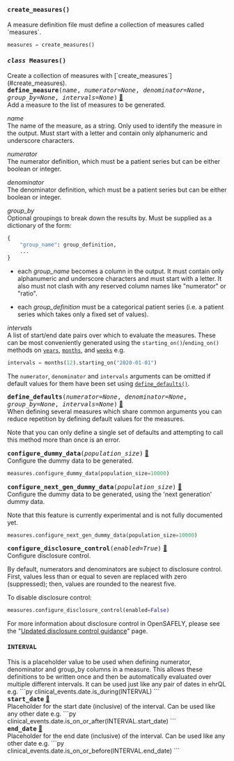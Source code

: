 
<h4 class="attr-heading" id="create_measures" data-toc-label="create_measures" markdown>
  <tt><strong>create_measures</strong>()</tt>
</h4>
<div markdown="block" class="indent">
A measure definition file must define a collection of measures called `measures`.

```py
measures = create_measures()
```
</div>


<h4 class="attr-heading" id="Measures" data-toc-label="Measures" markdown>
  <tt><em>class</em> <strong>Measures</strong>()</tt>
</h4>

<div markdown="block" class="indent">
Create a collection of measures with [`create_measures`](#create_measures).
<div class="attr-heading" id="Measures.define_measure">
  <tt><strong>define_measure</strong>(<em>name</em>, <em>numerator=None</em>, <em>denominator=None</em>, <em>group_by=None</em>, <em>intervals=None</em>)</tt>
  <a class="headerlink" href="#Measures.define_measure" title="Permanent link">🔗</a>
</div>
<div markdown="block" class="indent">
Add a measure to the list of measures to be generated.

_name_<br>
The name of the measure, as a string. Only used to identify the measure in the
output. Must start with a letter and contain only alphanumeric and underscore
characters.

_numerator_<br>
The numerator definition, which must be a patient series but can be either
boolean or integer.

_denominator_<br>
The denominator definition, which must be a patient series but can be either
boolean or integer.

_group_by_<br>
Optional groupings to break down the results by. Must be supplied as a
dictionary of the form:
```py
{
    "group_name": group_definition,
    ...
}
```

 * each _group_name_ becomes a column in the output. It must contain only
alphanumeric and underscore characters and must start with a letter. It also
must not clash with any reserved column names like "numerator" or "ratio".

 * each _group_definition_ must be a categorical patient series (i.e. a patient
series which takes only a fixed set of values).

_intervals_<br>
A list of start/end date pairs over which to evaluate the measures. These can be
most conveniently generated using the `starting_on()`/`ending_on()` methods on
[`years`](#years), [`months`](#months), and [`weeks`](#weeks) e.g.
```py
intervals = months(12).starting_on("2020-01-01")
```

The `numerator`, `denominator` and `intervals` arguments can be omitted if
default values for them have been set using
[`define_defaults()`](#Measures.define_defaults).
</div>

<div class="attr-heading" id="Measures.define_defaults">
  <tt><strong>define_defaults</strong>(<em>numerator=None</em>, <em>denominator=None</em>, <em>group_by=None</em>, <em>intervals=None</em>)</tt>
  <a class="headerlink" href="#Measures.define_defaults" title="Permanent link">🔗</a>
</div>
<div markdown="block" class="indent">
When defining several measures which share common arguments you can reduce
repetition by defining default values for the measures.

Note that you can only define a single set of defaults and attempting to call
this method more than once is an error.
</div>

<div class="attr-heading" id="Measures.configure_dummy_data">
  <tt><strong>configure_dummy_data</strong>(<em>population_size</em>)</tt>
  <a class="headerlink" href="#Measures.configure_dummy_data" title="Permanent link">🔗</a>
</div>
<div markdown="block" class="indent">
Configure the dummy data to be generated.

```py
measures.configure_dummy_data(population_size=10000)
```
</div>

<div class="attr-heading" id="Measures.configure_next_gen_dummy_data">
  <tt><strong>configure_next_gen_dummy_data</strong>(<em>population_size</em>)</tt>
  <a class="headerlink" href="#Measures.configure_next_gen_dummy_data" title="Permanent link">🔗</a>
</div>
<div markdown="block" class="indent">
Configure the dummy data to be generated, using the 'next generation' dummy data.

Note that this feature is currently experimental and is not fully documented yet.

```py
measures.configure_next_gen_dummy_data(population_size=10000)
```
</div>

<div class="attr-heading" id="Measures.configure_disclosure_control">
  <tt><strong>configure_disclosure_control</strong>(<em>enabled=True</em>)</tt>
  <a class="headerlink" href="#Measures.configure_disclosure_control" title="Permanent link">🔗</a>
</div>
<div markdown="block" class="indent">
Configure disclosure control.

By default, numerators and denominators are subject to disclosure control.
First, values less than or equal to seven are replaced with zero (suppressed);
then, values are rounded to the nearest five.

To disable disclosure control:

```py
measures.configure_disclosure_control(enabled=False)
```

For more information about disclosure control in OpenSAFELY, please see the
"[Updated disclosure control
guidance](https://www.opensafely.org/updated-output-checking-processes/)" page.
</div>

</div>



<h4 class="attr-heading" id="INTERVAL" data-toc-label="INTERVAL" markdown>
  <tt><strong>INTERVAL</strong></tt>
</h4>
<div markdown="block" class="indent">
This is a placeholder value to be used when defining numerator, denominator and group_by
columns in a measure. This allows these definitions to be written once and then be
automatically evaluated over multiple different intervals. It can be used just like any
pair of dates in ehrQL e.g.
```py
clinical_events.date.is_during(INTERVAL)
```
<div class="attr-heading" id="INTERVAL.start_date">
  <tt><strong>start_date</strong></tt>
  <a class="headerlink" href="#INTERVAL.start_date" title="Permanent link">🔗</a>
</div>
<div markdown="block" class="indent">
Placeholder for the start date (inclusive) of the interval. Can be used like any other
date e.g.
```py
clinical_events.date.is_on_or_after(INTERVAL.start_date)
```
</div>

<div class="attr-heading" id="INTERVAL.end_date">
  <tt><strong>end_date</strong></tt>
  <a class="headerlink" href="#INTERVAL.end_date" title="Permanent link">🔗</a>
</div>
<div markdown="block" class="indent">
Placeholder for the end date (inclusive) of the interval. Can be used like any other
date e.g.
```py
clinical_events.date.is_on_or_before(INTERVAL.end_date)
```
</div>

</div>

